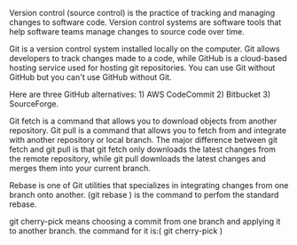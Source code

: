 Version control (source control) is the practice of tracking and managing changes to software code. Version control systems are software tools that help software teams manage changes to source code over time.


Git is a version control system installed locally on the computer. Git allows developers to track changes made to a code, while GitHub is a cloud-based hosting service used for hosting git repositories. You can use Git without GitHub but you can't use GitHub without Git.


Here are three GitHub alternatives: 1) AWS CodeCommit 2) Bitbucket 3) SourceForge.


Git fetch is a command that allows you to download objects from another repository. Git pull is a command that allows you to fetch from and integrate with another repository or local branch. The major difference between git fetch and git pull is that git fetch only downloads the latest changes from the remote repository, while git pull downloads the latest changes and merges them into your current branch.


Rebase is one of Git utilities that specializes in integrating changes from one branch onto another. (git rebase <base>) is the command to perfom the standard rebase.


git cherry-pick means choosing a commit from one branch and applying it to another branch. the command for it is:( git cherry-pick <commit-hash>)
